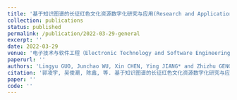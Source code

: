 ```yaml
---
title: '基于知识图谱的长征红色文化资源数字化研究与应用(Research and Application of Digitalization of Long March Red Cultural Resources Based on Knowledge Graph)'
collection: publications
status: published
permalink: /publication/2022-03-29-general
excerpt: ''
date: 2022-03-29
venue: '电子技术与软件工程（Electronic Technology and Software Engineering）'
paperurl: ''
authors: 'Lingyu GUO, Junchao WU, Xin CHEN, Ying JIANG* and Zhizhu GENG'
citation: '郭凌宇, 吴俊潮, 陈鑫, 等. 基于知识图谱的长征红色文化资源数字化研究与应用[J]. 电子技术与软件工程, 2022.'
paper: ''
code: ''
---
```

